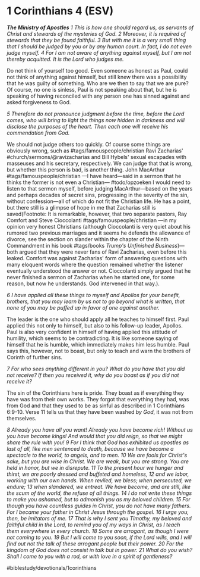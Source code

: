 # 1 Corinthians 4 (ESV) 
***The Ministry of Apostles***
*1 This is how one should regard us, as servants of Christ and stewards of the mysteries of God. 2 Moreover, it is required of stewards that they be found faithful. 3 But with me it is a very small thing that I should be judged by you or by any human court. In fact, I do not even judge myself. 4 For I am not aware of anything against myself, but I am not thereby acquitted. It is the Lord who judges me.*

Do not think of yourself too good. Even someone as honest as Paul, could not think of anything against himself, but still knew there was a possibility that he was guilty of something. Who are we then to say that we are pure? Of course, no one is sinless, Paul is not speaking about that, but he is speaking of having reconciled with any person one has sinned against and asked forgiveness to God. 

*5 Therefore do not pronounce judgment before the time, before the Lord comes, who will bring to light the things now hidden in darkness and will disclose the purposes of the heart. Then each one will receive his commendation from God.*

We should not judge others too quickly. Of course some things are obviously wrong, such as #tags/famouspeople/christian Ravi Zacharias' #church/sermons/@ravizacharias and Bill Hybels' sexual escapades with masseuses and his secretary, respectively. We can judge that that is wrong, but whether this person is bad, is another thing. John MacArthur #tags/famouspeople/christian —I have heard—said in a sermon that he thinks the former is not even a Christian— #todo/opzoeken I would need to listen to that sermon myself, before judging MacArthur—based on the years and perhaps decades of secret sins, progressing in the severity of the sin, without confession—all of which do not fit the Christian life. He has a point, but there still is a glimpse of hope in me that Zacharias still is saved(Footnote: It is remarkable, however, that two separate pastors, Ray Comfort and Steve Cioccolanti #tags/famouspeople/christian —in my opinion very honest Christians (although Cioccolanti is very quiet about his rumored two previous marriages and it seems he defends the allowance of divorce, see the section on slander within the chapter of the Ninth Commandment in his book #tags/books *Trump's Unfinished Business*)—both argued that they were never fans of Ravi Zacharias, even before this leaked. Comfort was against Zacharias' form of answering questions with many eloquent words where the question remained whether the listener eventually understood the answer or not. Cioccolanti simply argued that he never finished a sermon of Zacharias when he started one, for some reason, but now he understands. God intervened in that way.).

*6 I have applied all these things to myself and Apollos for your benefit, brothers, that you may learn by us not to go beyond what is written, that none of you may be puffed up in favor of one against another.*

The leader is the one who should apply all he teaches to himself first. Paul applied this not only to himself, but also to his follow-up leader, Apollos. Paul is also very confident in himself of having applied this attitude of humility, which seems to be contradicting. It is like someone saying of himself that he is humble, which immediately makes him less humble. Paul says this, however, not to boast, but only to teach and warn the brothers of Corinth of further sins. 

*7 For who sees anything different in you? What do you have that you did not receive? If then you received it, why do you boast as if you did not receive it?*

The sin of the Corinthians here is pride. They boast as if everything they have was from their own works. They forgot that everything they had, was from God and that they used to be as sinful as described in 1 Corinthians 6:9-10. Verse 11 tells us that they have been washed *by God*, it was not from themselves. 

*8 Already you have all you want! Already you have become rich! Without us you have become kings! And would that you did reign, so that we might share the rule with you! 9 For I think that God has exhibited us apostles as last of all, like men sentenced to death, because we have become a spectacle to the world, to angels, and to men. 10 We are fools for Christ's sake, but you are wise in Christ. We are weak, but you are strong. You are held in honor, but we in disrepute. 11 To the present hour we hunger and thirst, we are poorly dressed and buffeted and homeless, 12 and we labor, working with our own hands. When reviled, we bless; when persecuted, we endure; 13 when slandered, we entreat. We have become, and are still, like the scum of the world, the refuse of all things.*
*14 I do not write these things to make you ashamed, but to admonish you as my beloved children. 15 For though you have countless guides in Christ, you do not have many fathers. For I became your father in Christ Jesus through the gospel. 16 I urge you, then, be imitators of me. 17 That is why I sent you Timothy, my beloved and faithful child in the Lord, to remind you of my ways in Christ, as I teach them everywhere in every church. 18 Some are arrogant, as though I were not coming to you. 19 But I will come to you soon, if the Lord wills, and I will find out not the talk of these arrogant people but their power. 20 For the kingdom of God does not consist in talk but in power. 21 What do you wish? Shall I come to you with a rod, or with love in a spirit of gentleness?*

#biblestudy/devotionals/1corinthians
